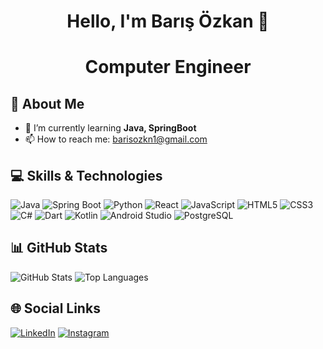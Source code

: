 # <h1 align="center"> Hello, I'm Barış Özkan 👋
# <h1 align="center"> Computer Engineer

## 🚀 About Me
- 🌱 I’m currently learning **Java, SpringBoot**
- 📫 How to reach me: barisozkn1@gmail.com

## 💻 Skills & Technologies
![Java](https://img.shields.io/badge/Java-007396?style=for-the-badge&logo=java&logoColor=white)
![Spring Boot](https://img.shields.io/badge/Spring_Boot-6DB33F?style=for-the-badge&logo=spring-boot&logoColor=white)
![Python](https://img.shields.io/badge/Python-3776AB?style=for-the-badge&logo=python&logoColor=white)
![React](https://img.shields.io/badge/React-61DAFB?style=for-the-badge&logo=react&logoColor=black)
![JavaScript](https://img.shields.io/badge/JavaScript-F7DF1E?style=for-the-badge&logo=javascript&logoColor=black)
![HTML5](https://img.shields.io/badge/HTML5-E34F26?style=for-the-badge&logo=html5&logoColor=white)
![CSS3](https://img.shields.io/badge/CSS3-1572B6?style=for-the-badge&logo=css3&logoColor=white)
![C#](https://img.shields.io/badge/C%23-239120?style=for-the-badge&logo=csharp&logoColor=white)
![Dart](https://img.shields.io/badge/Dart-0175C2?style=for-the-badge&logo=dart&logoColor=white)
![Kotlin](https://img.shields.io/badge/Kotlin-0095D5?style=for-the-badge&logo=kotlin&logoColor=white)
![Android Studio](https://img.shields.io/badge/Android_Studio-3DDC84?style=for-the-badge&logo=android-studio&logoColor=white)
![PostgreSQL](https://img.shields.io/badge/PostgreSQL-336791?style=for-the-badge&logo=postgresql&logoColor=white)



## 📊 GitHub Stats
![GitHub Stats](https://github-readme-stats.vercel.app/api?username=barisozkn1&show_icons=true&theme=radical)
![Top Languages](https://github-readme-stats.vercel.app/api/top-langs/?username=barisozkn1&layout=compact&theme=radical)

## 🌐 Social Links
[![LinkedIn](https://img.shields.io/badge/LinkedIn-0077B5?style=for-the-badge&logo=linkedin&logoColor=white)](https://www.linkedin.com/in/bar%C4%B1%C5%9F-%C3%B6zkan-40b848221/)
[![Instagram](https://img.shields.io/badge/Instagram-E4405F?style=for-the-badge&logo=instagram&logoColor=white)](https://www.instagram.com/baris.ozkn0/)
